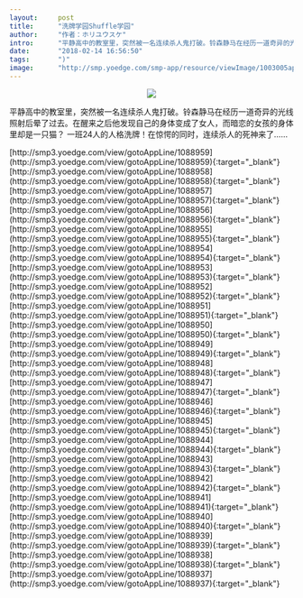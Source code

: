 ```yaml
---
layout:     post
title:      "洗牌学园Shuffle学园"
author:     "作者：ホリユウスケ"
intro:      "平静高中的教室里，突然被一名连续杀人鬼打破。铃森静马在经历一道奇异的光线照射后晕了过去。在醒来之后他发现自己的身体变成了女人，而暗恋的女孩的身体里却是一只猫？ 一班24人的人格洗牌！在惊愕的同时，连续杀人的死神来了……"
date:       "2018-02-14 16:56:50"
tags:       ")"
image:      "http://smp.yoedge.com/smp-app/resource/viewImage/1003005appline.png"
---
```

<div style="text-align: center">
<p><img src="http://smp.yoedge.com/smp-app/resource/viewImage/1003005appline.png"/></p>
</div>
<p class="post-meta">
<span>平静高中的教室里，突然被一名连续杀人鬼打破。铃森静马在经历一道奇异的光线照射后晕了过去。在醒来之后他发现自己的身体变成了女人，而暗恋的女孩的身体里却是一只猫？ 一班24人的人格洗牌！在惊愕的同时，连续杀人的死神来了……</span>
</p>
[http://smp3.yoedge.com/view/gotoAppLine/1088959](http://smp3.yoedge.com/view/gotoAppLine/1088959){:target="_blank"}
[http://smp3.yoedge.com/view/gotoAppLine/1088958](http://smp3.yoedge.com/view/gotoAppLine/1088958){:target="_blank"}
[http://smp3.yoedge.com/view/gotoAppLine/1088957](http://smp3.yoedge.com/view/gotoAppLine/1088957){:target="_blank"}
[http://smp3.yoedge.com/view/gotoAppLine/1088956](http://smp3.yoedge.com/view/gotoAppLine/1088956){:target="_blank"}
[http://smp3.yoedge.com/view/gotoAppLine/1088955](http://smp3.yoedge.com/view/gotoAppLine/1088955){:target="_blank"}
[http://smp3.yoedge.com/view/gotoAppLine/1088954](http://smp3.yoedge.com/view/gotoAppLine/1088954){:target="_blank"}
[http://smp3.yoedge.com/view/gotoAppLine/1088953](http://smp3.yoedge.com/view/gotoAppLine/1088953){:target="_blank"}
[http://smp3.yoedge.com/view/gotoAppLine/1088952](http://smp3.yoedge.com/view/gotoAppLine/1088952){:target="_blank"}
[http://smp3.yoedge.com/view/gotoAppLine/1088951](http://smp3.yoedge.com/view/gotoAppLine/1088951){:target="_blank"}
[http://smp3.yoedge.com/view/gotoAppLine/1088950](http://smp3.yoedge.com/view/gotoAppLine/1088950){:target="_blank"}
[http://smp3.yoedge.com/view/gotoAppLine/1088949](http://smp3.yoedge.com/view/gotoAppLine/1088949){:target="_blank"}
[http://smp3.yoedge.com/view/gotoAppLine/1088948](http://smp3.yoedge.com/view/gotoAppLine/1088948){:target="_blank"}
[http://smp3.yoedge.com/view/gotoAppLine/1088947](http://smp3.yoedge.com/view/gotoAppLine/1088947){:target="_blank"}
[http://smp3.yoedge.com/view/gotoAppLine/1088946](http://smp3.yoedge.com/view/gotoAppLine/1088946){:target="_blank"}
[http://smp3.yoedge.com/view/gotoAppLine/1088945](http://smp3.yoedge.com/view/gotoAppLine/1088945){:target="_blank"}
[http://smp3.yoedge.com/view/gotoAppLine/1088944](http://smp3.yoedge.com/view/gotoAppLine/1088944){:target="_blank"}
[http://smp3.yoedge.com/view/gotoAppLine/1088943](http://smp3.yoedge.com/view/gotoAppLine/1088943){:target="_blank"}
[http://smp3.yoedge.com/view/gotoAppLine/1088942](http://smp3.yoedge.com/view/gotoAppLine/1088942){:target="_blank"}
[http://smp3.yoedge.com/view/gotoAppLine/1088941](http://smp3.yoedge.com/view/gotoAppLine/1088941){:target="_blank"}
[http://smp3.yoedge.com/view/gotoAppLine/1088940](http://smp3.yoedge.com/view/gotoAppLine/1088940){:target="_blank"}
[http://smp3.yoedge.com/view/gotoAppLine/1088939](http://smp3.yoedge.com/view/gotoAppLine/1088939){:target="_blank"}
[http://smp3.yoedge.com/view/gotoAppLine/1088938](http://smp3.yoedge.com/view/gotoAppLine/1088938){:target="_blank"}
[http://smp3.yoedge.com/view/gotoAppLine/1088937](http://smp3.yoedge.com/view/gotoAppLine/1088937){:target="_blank"}


